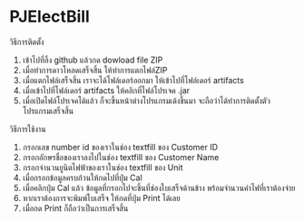 # PJElectBill
วิธีการติดตั้ง 
1. เข้าไปที่ลิ้ง github แล้วกด dowload file ZIP
2. เมื่อทำการดาวโหลดเสร็จสิ้น ให้ทำการแตกไฟล์ZIP
3. เมื่อแตกไฟล์เสร็จสิ้น เราจะได้โฟล์เดอร์ออกมา ให้เข้าไปที่โฟล์เดอร์ artifacts
4. เมื่อเข้าไปที่โฟล์เดอร์ artifacts ให้คลิกที่ไฟล์โปรเจค .jar
5. เมื่อเปิดไฟล์โปรเจคได้แล้ว ก็จะขึ้นหน้าต่างโปรแกรมเด้งขึ้นมา จะถือว่าได้ทำการติดตั้งตัวโปรแกรมเสร็จสิ้น

วิธีการใช้งาน
1. กรอกเลข number id ของเราในช่อง textfill ของ Customer ID
2. กรอกอักษรชื่อของเราลงไปในช่อง textfill ของ Customer Name
3. กรอกจำนวนยูนิตไฟฟ้าของเราในช่อง textfill ของ Unit
4. เมื่อกรอกข้อมูลครบถ้วนให้กดไปที่ปุ่ม Cal
5. เมื่อคลิกปุ่ม Cal แล้ว ข้อมูลที่กรอกไปจะขึ้นที่ช่องใบเสร็จด้านข้าง พร้อมจำนวนค่าไฟที่เราต้องจ่าย
6. หากเราต้องการจะพิมพ์ใบเสร็จ ให้กดที่ปุ่ม Print ได้เลย
7. เมื่อกด Print ก็ถือว่าเป็นการเสร็จสิ้น
